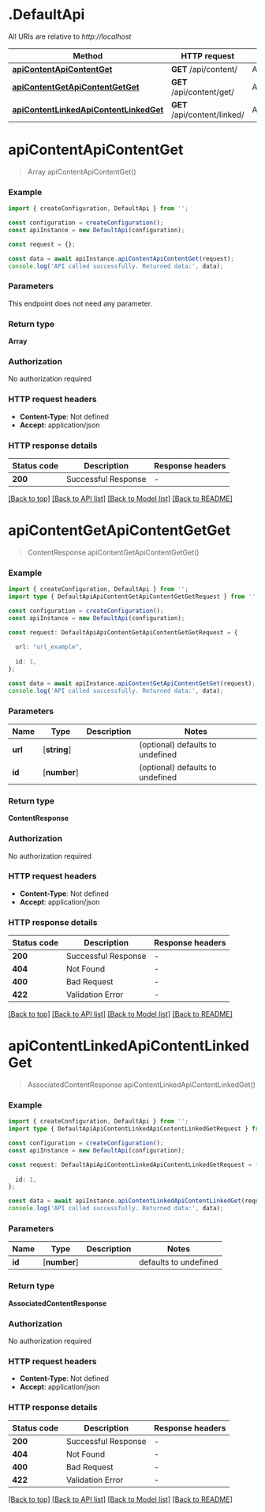 # .DefaultApi

All URIs are relative to *http://localhost*

Method | HTTP request | Description
------------- | ------------- | -------------
[**apiContentApiContentGet**](DefaultApi.md#apiContentApiContentGet) | **GET** /api/content/ | Api.Content
[**apiContentGetApiContentGetGet**](DefaultApi.md#apiContentGetApiContentGetGet) | **GET** /api/content/get/ | Api.Content.Get
[**apiContentLinkedApiContentLinkedGet**](DefaultApi.md#apiContentLinkedApiContentLinkedGet) | **GET** /api/content/linked/ | Api.Content.Linked


# **apiContentApiContentGet**
> Array<ContentResponse> apiContentApiContentGet()


### Example


```typescript
import { createConfiguration, DefaultApi } from '';

const configuration = createConfiguration();
const apiInstance = new DefaultApi(configuration);

const request = {};

const data = await apiInstance.apiContentApiContentGet(request);
console.log('API called successfully. Returned data:', data);
```


### Parameters
This endpoint does not need any parameter.


### Return type

**Array<ContentResponse>**

### Authorization

No authorization required

### HTTP request headers

 - **Content-Type**: Not defined
 - **Accept**: application/json


### HTTP response details
| Status code | Description | Response headers |
|-------------|-------------|------------------|
**200** | Successful Response |  -  |

[[Back to top]](#) [[Back to API list]](README.md#documentation-for-api-endpoints) [[Back to Model list]](README.md#documentation-for-models) [[Back to README]](README.md)

# **apiContentGetApiContentGetGet**
> ContentResponse apiContentGetApiContentGetGet()


### Example


```typescript
import { createConfiguration, DefaultApi } from '';
import type { DefaultApiApiContentGetApiContentGetGetRequest } from '';

const configuration = createConfiguration();
const apiInstance = new DefaultApi(configuration);

const request: DefaultApiApiContentGetApiContentGetGetRequest = {
  
  url: "url_example",
  
  id: 1,
};

const data = await apiInstance.apiContentGetApiContentGetGet(request);
console.log('API called successfully. Returned data:', data);
```


### Parameters

Name | Type | Description  | Notes
------------- | ------------- | ------------- | -------------
 **url** | [**string**] |  | (optional) defaults to undefined
 **id** | [**number**] |  | (optional) defaults to undefined


### Return type

**ContentResponse**

### Authorization

No authorization required

### HTTP request headers

 - **Content-Type**: Not defined
 - **Accept**: application/json


### HTTP response details
| Status code | Description | Response headers |
|-------------|-------------|------------------|
**200** | Successful Response |  -  |
**404** | Not Found |  -  |
**400** | Bad Request |  -  |
**422** | Validation Error |  -  |

[[Back to top]](#) [[Back to API list]](README.md#documentation-for-api-endpoints) [[Back to Model list]](README.md#documentation-for-models) [[Back to README]](README.md)

# **apiContentLinkedApiContentLinkedGet**
> AssociatedContentResponse apiContentLinkedApiContentLinkedGet()


### Example


```typescript
import { createConfiguration, DefaultApi } from '';
import type { DefaultApiApiContentLinkedApiContentLinkedGetRequest } from '';

const configuration = createConfiguration();
const apiInstance = new DefaultApi(configuration);

const request: DefaultApiApiContentLinkedApiContentLinkedGetRequest = {
  
  id: 1,
};

const data = await apiInstance.apiContentLinkedApiContentLinkedGet(request);
console.log('API called successfully. Returned data:', data);
```


### Parameters

Name | Type | Description  | Notes
------------- | ------------- | ------------- | -------------
 **id** | [**number**] |  | defaults to undefined


### Return type

**AssociatedContentResponse**

### Authorization

No authorization required

### HTTP request headers

 - **Content-Type**: Not defined
 - **Accept**: application/json


### HTTP response details
| Status code | Description | Response headers |
|-------------|-------------|------------------|
**200** | Successful Response |  -  |
**404** | Not Found |  -  |
**400** | Bad Request |  -  |
**422** | Validation Error |  -  |

[[Back to top]](#) [[Back to API list]](README.md#documentation-for-api-endpoints) [[Back to Model list]](README.md#documentation-for-models) [[Back to README]](README.md)


